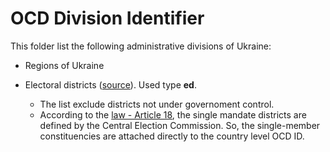 # OCD Division Identifier

This folder list the following administrative divisions of Ukraine:

* Regions of Ukraine
* Electoral districts ([source](https://en.wikipedia.org/wiki/Electoral_districts_of_Ukraine)). Used type **ed**. 

    * The list exclude districts not under governoment control. 
    * According to the [law - Article 18](https://www.legislationline.org/download/id/4195/file/Ukraine_Parliamentary_Election_Law_2011_English.pdf), the single mandate districts are defined by the Central Election Commission. So, the single-member constituencies are attached directly to the country level OCD ID.
